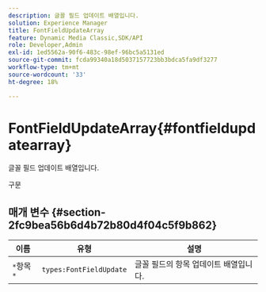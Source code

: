 ```yaml
---
description: 글꼴 필드 업데이트 배열입니다.
solution: Experience Manager
title: FontFieldUpdateArray
feature: Dynamic Media Classic,SDK/API
role: Developer,Admin
exl-id: 1ed5562a-90f6-483c-98ef-96bc5a5131ed
source-git-commit: fcda99340a18d5037157723bb3bdca5fa9df3277
workflow-type: tm+mt
source-wordcount: '33'
ht-degree: 18%

---
```


# FontFieldUpdateArray{#fontfieldupdatearray}

글꼴 필드 업데이트 배열입니다.

구문

## 매개 변수 {#section-2fc9bea56b6d4b72b80d4f04c5f9b862}

| 이름 | 유형 | 설명 |
|---|---|---|
| `*`항목`*` | `types:FontFieldUpdate` | 글꼴 필드의 항목 업데이트 배열입니다. |
